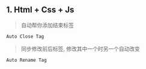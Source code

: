## 1. Html + Css + Js

> 自动帮你添加结束标签
```javascript
Auto Close Tag
```

> 同步修改前后标签, 修改其中一个时另一个自动改变
```javascript
Auto Rename Tag
```
